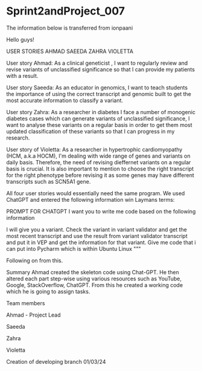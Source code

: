 # Sprint2andProject_007

The information below is transferred from ionpaani

Hello guys!

USER STORIES AHMAD SAEEDA ZAHRA VIOLETTA

User story Ahmad: As a clinical geneticist , I want to regularly review and revise variants of unclassified significance so that I can provide my patients with a result.

User story Saeeda: As an educator in genomics, I want to teach students the importance of using the correct transcript and genomic built to get the most accurate information to classify a variant.

User story Zahra: As a researcher in diabetes I face a number of monogenic diabetes cases which can generate variants of unclassified significance, I want to analyse these variants on a regular basis in order to get them most updated classification of these variants so that I can progress in my research.

User story of Violetta: As a researcher in hypertrophic cardiomyopathy (HCM, a.k.a HOCM), I'm dealing with wide range of genes and variants on daily basis. Therefore, the need of revising dieffernet variants on a regular basis is crucial. It is also important to mention to choose the right transcript for the right phenotype before revising it as some genes may have different transcripts such as SCN5A1 gene. 

All four user stories would essentially need the same program. We used ChatGPT and entered the following information win Laymans terms:

PROMPT FOR CHATGPT I want you to write me code based on the following information

I will give you a variant. Check the variant in variant validator and get the most recent transcript and use the result from variant validator transcript and put it in VEP and get the information for that variant. Give me code that i can put into Pycharm which is within Ubuntu Linux """

Following on from this.

Summary Ahmad created the skeleton code using Chat-GPT. He then altered each part step-wise using various resources such as YouTube, Google, StackOverflow, ChatGPT. From this he created a working code which he is going to assign tasks.

Team members

Ahmad - Project Lead

Saeeda

Zahra

Violetta

Creation of developing branch 01/03/24